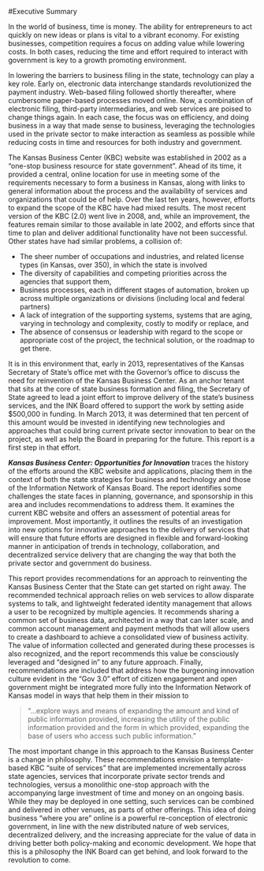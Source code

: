 #Executive Summary

In the world of business, time is money. The ability for entrepreneurs to act quickly on new ideas or plans is vital to a vibrant economy. For existing businesses, competition requires a focus on adding value while lowering costs. In both cases, reducing the time and effort required to interact with government is key to a growth promoting environment.

In lowering the barriers to business filing in the state, technology can play a key role.  Early on, electronic data interchange standards revolutionized the payment industry. Web-based filing followed shortly thereafter, where cumbersome paper-based processes moved online.  Now, a combination of electronic filing, third-party intermediaries, and web services are poised to change things again. In each case, the focus was on efficiency, and doing business in a way that made sense to business, leveraging the technologies used in the private sector to make interaction as seamless as possible while reducing costs in time and resources for both industry and government.

The Kansas Business Center (KBC) website was established in 2002 as a “one-stop business resource for state government”.  Ahead of its time, it provided a central, online location for use in meeting some of the requirements necessary to form a business in Kansas, along with links to general information about the process and the availability of services and organizations that could be of help.  Over the last ten years, however, efforts to expand the scope of the KBC have had mixed results.  The most recent version of the KBC (2.0) went live in 2008, and, while an improvement, the features remain similar to those available in late 2002, and efforts since that time to plan and deliver additional functionality have not been successful.  Other states have had similar problems, a collision of:

* The sheer number of occupations and industries, and related license types (in Kansas, over 350), in which the state is involved 
* The diversity of capabilities and competing priorities across the agencies that support them,
* Business processes, each in different stages of automation, broken up across multiple organizations or divisions (including local and federal partners)
* A lack of integration of the supporting systems, systems that are aging, varying in technology and complexity, costly to modify or replace, and
* The absence of consensus or leadership with regard to the scope or appropriate cost of the project, the technical solution, or the roadmap to get there.

It is in this environment that, early in 2013, representatives of the Kansas Secretary of State’s office met with the Governor’s office to discuss the need for reinvention of the Kansas Business Center.  As an anchor tenant that sits at the core of state business formation and filing, the Secretary of State agreed to lead a joint effort to improve delivery of the state’s business services, and the INK Board offered to support the work by setting aside $500,000 in funding. In March 2013, it was determined that ten percent of this amount would be invested in identifying new technologies and approaches that could bring current private sector innovation to bear on the project, as well as help the Board in preparing for the future. This report is a first step in that effort.

***Kansas Business Center: Opportunities for Innovation*** traces the history of the efforts around the KBC website and applications, placing them in the context of both the state strategies for business and technology and those of the Information Network of Kansas Board. The report identifies some challenges the state faces in planning, governance, and sponsorship in this area and includes recommendations to address them. It examines the current KBC website and offers an assessment of potential areas for improvement. Most importantly, it outlines the results of an investigation into new options for innovative approaches to the delivery of services that will ensure that future efforts are designed in flexible and forward-looking manner in anticipation of trends in technology, collaboration, and decentralized service delivery that are changing the way that both the private sector and government do business.
      
This report provides recommendations for an approach to reinventing the Kansas Business Center that the State can get started on right away. The recommended technical approach relies on web services to allow disparate systems to talk, and lightweight federated identity management that allows a user to be recognized by multiple agencies. It recommends sharing a common set of business data, architected in a way that can later scale, and common account management and payment methods that will allow users to create a dashboard to achieve a consolidated view of business activity.  The value of information collected and generated during these processes is also recognized, and the report recommends this value be consciously leveraged and “designed in” to any future approach.  Finally, recommendations are included that address how the burgeoning innovation culture evident in the “Gov 3.0” effort of citizen engagement and open government might be integrated more fully into the Information Network of Kansas model in ways that help them in their mission to
      
> “…explore ways and means of expanding the amount and kind of public information provided, increasing the utility of the public information provided and the form in which provided, expanding the base of users who access such public information.”

The most important change in this approach to the Kansas Business Center is a change in philosophy. These recommendations envision a template-based KBC “suite of services” that are implemented incrementally across state agencies, services that incorporate private sector trends and technologies, versus a monolithic one-stop approach with the accompanying large investment of time and money on an ongoing basis.  While they may be deployed in one setting, such services can be combined and delivered in other venues, as parts of other offerings. This idea of doing business “where you are” online is a powerful re-conception of electronic government, in line with the new distributed nature of web services, decentralized delivery, and the increasing appreciate for the value of data in driving better both policy-making and economic development. We hope that this is a philosophy the INK Board can get behind, and look forward to the revolution to come.
